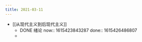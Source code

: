 ```yaml
---
title: 2021-03-11
---
```


- [[从现代主义到后现代主义]]
    - DONE 绪论
      now:: 1615423843287
      done:: 1615426486807
    -